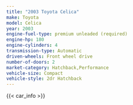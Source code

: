 ```yaml
---
title: "2003 Toyota Celica"
make: Toyota
model: Celica
year: 2003
engine-fuel-type: premium unleaded (required)
engine-hp: 180
engine-cylinders: 4
transmission-type: Automatic
driven-wheels: Front wheel drive
number-of-doors: 2
market-category: Hatchback,Performance
vehicle-size: Compact
vehicle-style: 2dr Hatchback
---
```


{{< car_info >}}
